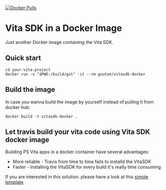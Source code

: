 [![Docker Pulls](https://img.shields.io/docker/pulls/gnuton/vitasdk-docker.svg)](https://hub.docker.com/r/gnuton/vitasdk-docker)

Vita SDK in a Docker Image
==========================
Just another Docker image containing the Vita SDK.

Quick start
---------------

    cd your-vita-project
    docker run -v "$PWD:/build/git" -it --rm gnuton/vitasdk-docker
    
Build the image
---------------
In case you wanna build the image by yourself instead of pulling it from docker hub:

    docker build -t vitasdk-docker .
    
Let travis build your vita code using Vita SDK docker image
---------------
Building PS Vita apps in a docker container have several advantages:
 - More reliable - Travis from time to time fails to installd the VitaSDK
 - Faster - Installing the VitaSDK for every build it's really time consuming

If you are interested in this solution. please have a look at this [simple template](https://github.com/gnuton/vitasdk-docker-testapp-trevis)
